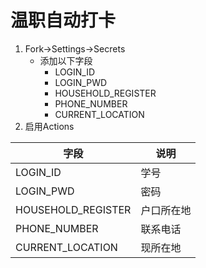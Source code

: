 # 温职自动打卡

1. Fork->Settings->Secrets
    - 添加以下字段
        - LOGIN_ID
        - LOGIN_PWD
        - HOUSEHOLD_REGISTER
        - PHONE_NUMBER
        - CURRENT_LOCATION
1. 启用Actions

| 字段 | 说明 |
| ---- | ---- |
| LOGIN_ID | 学号 |
| LOGIN_PWD | 密码 |
| HOUSEHOLD_REGISTER | 户口所在地 |
| PHONE_NUMBER | 联系电话 |
| CURRENT_LOCATION | 现所在地 |
